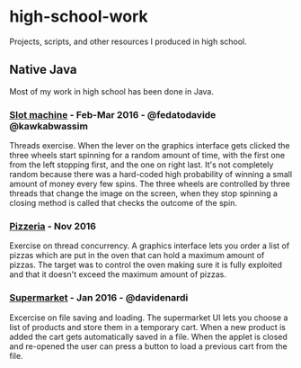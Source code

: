 # high-school-work

Projects, scripts, and other resources I produced in high school.

## Native Java

Most of my work in high school has been done in Java.

### [Slot machine](https://github.com/Acerkacke/SlotMachine) - Feb-Mar 2016 - @fedatodavide @kawkabwassim

Threads exercise.
When the lever on the graphics interface gets clicked the three wheels start spinning for a random amount of time, with the first one from the left stopping first, and the one on right last.
It's not completely random because there was a hard-coded high probability of winning a small amount of money every few spins.
The three wheels are controlled by three threads that change the image on the screen, when they stop spinning a closing method is called that checks the outcome of the spin.


### [Pizzeria](https://github.com/Acerkacke/PizzeriaClasse) - Nov 2016

Exercise on thread concurrency.
A graphics interface lets you order a list of pizzas which are put in the oven that can hold a maximum amount of pizzas.
The target was to control the oven making sure it is fully exploited and that it doesn't exceed the maximum amount of pizzas.


### [Supermarket](https://github.com/Acerkacke/Prodotti-Grafica) - Jan 2016 - @davidenardi

Excercise on file saving and loading.
The supermarket UI lets you choose a list of products and store them in a temporary cart. When a new product is added the cart gets automatically saved in a file.
When the applet is closed and re-opened the user can press a button to load a previous cart from the file.

